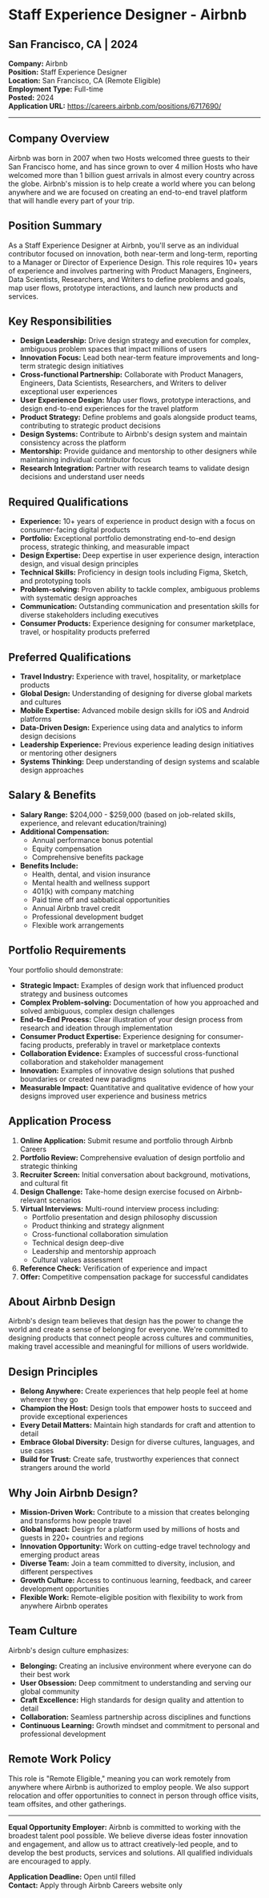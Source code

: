 # Staff Experience Designer - Airbnb
## San Francisco, CA | 2024

**Company:** Airbnb  
**Position:** Staff Experience Designer  
**Location:** San Francisco, CA (Remote Eligible)  
**Employment Type:** Full-time  
**Posted:** 2024  
**Application URL:** https://careers.airbnb.com/positions/6717690/

---

## Company Overview

Airbnb was born in 2007 when two Hosts welcomed three guests to their San Francisco home, and has since grown to over 4 million Hosts who have welcomed more than 1 billion guest arrivals in almost every country across the globe. Airbnb's mission is to help create a world where you can belong anywhere and we are focused on creating an end-to-end travel platform that will handle every part of your trip.

## Position Summary

As a Staff Experience Designer at Airbnb, you'll serve as an individual contributor focused on innovation, both near-term and long-term, reporting to a Manager or Director of Experience Design. This role requires 10+ years of experience and involves partnering with Product Managers, Engineers, Data Scientists, Researchers, and Writers to define problems and goals, map user flows, prototype interactions, and launch new products and services.

## Key Responsibilities

- **Design Leadership:** Drive design strategy and execution for complex, ambiguous problem spaces that impact millions of users
- **Innovation Focus:** Lead both near-term feature improvements and long-term strategic design initiatives
- **Cross-functional Partnership:** Collaborate with Product Managers, Engineers, Data Scientists, Researchers, and Writers to deliver exceptional user experiences
- **User Experience Design:** Map user flows, prototype interactions, and design end-to-end experiences for the travel platform
- **Product Strategy:** Define problems and goals alongside product teams, contributing to strategic product decisions
- **Design Systems:** Contribute to Airbnb's design system and maintain consistency across the platform
- **Mentorship:** Provide guidance and mentorship to other designers while maintaining individual contributor focus
- **Research Integration:** Partner with research teams to validate design decisions and understand user needs

## Required Qualifications

- **Experience:** 10+ years of experience in product design with a focus on consumer-facing digital products
- **Portfolio:** Exceptional portfolio demonstrating end-to-end design process, strategic thinking, and measurable impact
- **Design Expertise:** Deep expertise in user experience design, interaction design, and visual design principles
- **Technical Skills:** Proficiency in design tools including Figma, Sketch, and prototyping tools
- **Problem-solving:** Proven ability to tackle complex, ambiguous problems with systematic design approaches
- **Communication:** Outstanding communication and presentation skills for diverse stakeholders including executives
- **Consumer Products:** Experience designing for consumer marketplace, travel, or hospitality products preferred

## Preferred Qualifications

- **Travel Industry:** Experience with travel, hospitality, or marketplace products
- **Global Design:** Understanding of designing for diverse global markets and cultures
- **Mobile Expertise:** Advanced mobile design skills for iOS and Android platforms
- **Data-Driven Design:** Experience using data and analytics to inform design decisions
- **Leadership Experience:** Previous experience leading design initiatives or mentoring other designers
- **Systems Thinking:** Deep understanding of design systems and scalable design approaches

## Salary & Benefits

- **Salary Range:** $204,000 - $259,000 (based on job-related skills, experience, and relevant education/training)
- **Additional Compensation:**
  - Annual performance bonus potential
  - Equity compensation
  - Comprehensive benefits package
- **Benefits Include:**
  - Health, dental, and vision insurance
  - Mental health and wellness support
  - 401(k) with company matching
  - Paid time off and sabbatical opportunities
  - Annual Airbnb travel credit
  - Professional development budget
  - Flexible work arrangements

## Portfolio Requirements

Your portfolio should demonstrate:
- **Strategic Impact:** Examples of design work that influenced product strategy and business outcomes
- **Complex Problem-solving:** Documentation of how you approached and solved ambiguous, complex design challenges
- **End-to-End Process:** Clear illustration of your design process from research and ideation through implementation
- **Consumer Product Expertise:** Experience designing for consumer-facing products, preferably in travel or marketplace contexts
- **Collaboration Evidence:** Examples of successful cross-functional collaboration and stakeholder management
- **Innovation:** Examples of innovative design solutions that pushed boundaries or created new paradigms
- **Measurable Impact:** Quantitative and qualitative evidence of how your designs improved user experience and business metrics

## Application Process

1. **Online Application:** Submit resume and portfolio through Airbnb Careers
2. **Portfolio Review:** Comprehensive evaluation of design portfolio and strategic thinking
3. **Recruiter Screen:** Initial conversation about background, motivations, and cultural fit
4. **Design Challenge:** Take-home design exercise focused on Airbnb-relevant scenarios
5. **Virtual Interviews:** Multi-round interview process including:
   - Portfolio presentation and design philosophy discussion
   - Product thinking and strategy alignment
   - Cross-functional collaboration simulation
   - Technical design deep-dive
   - Leadership and mentorship approach
   - Cultural values assessment
6. **Reference Check:** Verification of experience and impact
7. **Offer:** Competitive compensation package for successful candidates

## About Airbnb Design

Airbnb's design team believes that design has the power to change the world and create a sense of belonging for everyone. We're committed to designing products that connect people across cultures and communities, making travel accessible and meaningful for millions of users worldwide.

## Design Principles

- **Belong Anywhere:** Create experiences that help people feel at home wherever they go
- **Champion the Host:** Design tools that empower hosts to succeed and provide exceptional experiences
- **Every Detail Matters:** Maintain high standards for craft and attention to detail
- **Embrace Global Diversity:** Design for diverse cultures, languages, and use cases
- **Build for Trust:** Create safe, trustworthy experiences that connect strangers around the world

## Why Join Airbnb Design?

- **Mission-Driven Work:** Contribute to a mission that creates belonging and transforms how people travel
- **Global Impact:** Design for a platform used by millions of hosts and guests in 220+ countries and regions
- **Innovation Opportunity:** Work on cutting-edge travel technology and emerging product areas
- **Diverse Team:** Join a team committed to diversity, inclusion, and different perspectives
- **Growth Culture:** Access to continuous learning, feedback, and career development opportunities
- **Flexible Work:** Remote-eligible position with flexibility to work from anywhere Airbnb operates

## Team Culture

Airbnb's design culture emphasizes:
- **Belonging:** Creating an inclusive environment where everyone can do their best work
- **User Obsession:** Deep commitment to understanding and serving our global community
- **Craft Excellence:** High standards for design quality and attention to detail
- **Collaboration:** Seamless partnership across disciplines and functions
- **Continuous Learning:** Growth mindset and commitment to personal and professional development

## Remote Work Policy

This role is "Remote Eligible," meaning you can work remotely from anywhere where Airbnb is authorized to employ people. We also support relocation and offer opportunities to connect in person through office visits, team offsites, and other gatherings.

---

**Equal Opportunity Employer:** Airbnb is committed to working with the broadest talent pool possible. We believe diverse ideas foster innovation and engagement, and allow us to attract creatively-led people, and to develop the best products, services and solutions. All qualified individuals are encouraged to apply.

**Application Deadline:** Open until filled  
**Contact:** Apply through Airbnb Careers website only